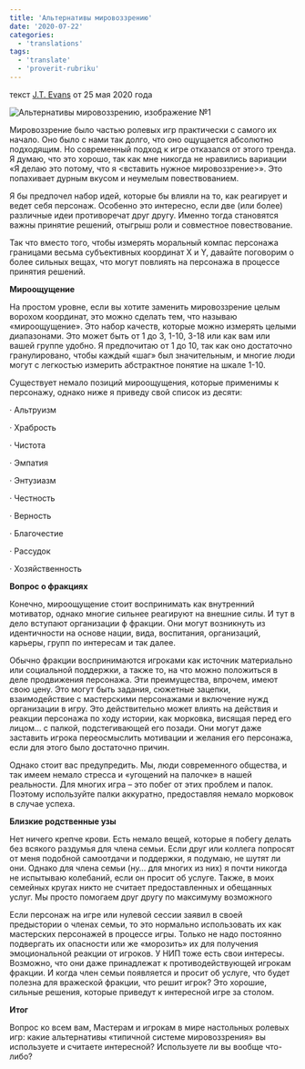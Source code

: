 ```yaml
---
title: 'Альтернативы мировоззрению'
date: '2020-07-22'
categories:
  - 'translations'
tags:
  - 'translate'
  - 'proverit-rubriku'
---
```


текст [J.T. Evans](https://vk.com/away.php?to=https%3A%2F%2Fgnomestew.com%2Fauthor%2Fjtevans%2F&cc_key=) от 25 мая 2020 года

![Альтернативы мировоззрению, изображение №1](https://sun9-69.userapi.com/qIUwDZY2biYJg4WwljU0JSgjU-lu50R3AwETRg/XR-8AQ8Jg20.jpg)

Мировоззрение было частью ролевых игр практически с самого их начало. Оно было с нами так долго, что оно ощущается абсолютно подходящим. Но современный подход к игре отказался от этого тренда. Я думаю, что это хорошо, так как мне никогда не нравились вариации «Я делаю это потому, что я <вставить нужное мировоззрение>». Это попахивает дурным вкусом и неумелым повествованием.

Я бы предпочел набор идей, которые бы влияли на то, как реагирует и ведет себя персонаж. Особенно это интересно, если две (или более) различные идеи противоречат друг другу. Именно тогда становятся важны принятие решений, отыгрыш роли и совместное повествование.

Так что вместо того, чтобы измерять моральный компас персонажа границами весьма субъективных координат X и Y, давайте поговорим о более сильных вещах, что могут повлиять на персонажа в процессе принятия решений.

**Мироощущение**

На простом уровне, если вы хотите заменить мировоззрение целым ворохом координат, это можно сделать тем, что называю «мироощущение». Это набор качеств, которые можно измерять целыми диапазонами. Это может быть от 1 до 3, 1-10, 3-18 или как вам или вашей группе удобно. Я предпочитаю от 1 до 10, так как оно достаточно гранулировано, чтобы каждый «шаг» был значительным, и многие люди могут с легкостью измерить абстрактное понятие на шкале 1-10.

Существует немало позиций мироощущения, которые применимы к персонажу, однако ниже я приведу свой список из десяти:

· Альтруизм

· Храбрость

· Чистота

· Эмпатия

· Энтузиазм

· Честность

· Верность

· Благочестие

· Рассудок

· Хозяйственность

**Вопрос о фракциях**

Конечно, мироощущение стоит воспринимать как внутренний мотиватор, однако многие сильнее реагируют на внешние силы. И тут в дело вступают организации ф фракции. Они могут возникнуть из идентичности на основе нации, вида, воспитания, организаций, карьеры, групп по интересам и так далее.

Обычно фракции воспринимаются игроками как источник материально или социальной поддержки, а также то, на что можно положиться в деле продвижения персонажа. Эти преимущества, впрочем, имеют свою цену. Это могут быть задания, сюжетные зацепки, взаимодействие с мастерскими персонажами и включение нужд организации в игру. Это действительно может влиять на действия и реакции персонажа по ходу истории, как морковка, висящая перед его лицом… с палкой, подстегивающей его позади. Они могут даже заставить игрока переосмыслить мотивации и желания его персонажа, если для этого было достаточно причин.

Однако стоит вас предупредить. Мы, люди современного общества, и так имеем немало стресса и «угощений на палочке» в нашей реальности. Для многих игра – это побег от этих проблем и палок. Поэтому используйте палки аккуратно, предоставляя немало морковок в случае успеха.

**Близкие родственные узы**

Нет ничего крепче крови. Есть немало вещей, которые я побегу делать без всякого раздумья для члена семьи. Если друг или коллега попросят от меня подобной самоотдачи и поддержки, я подумаю, не шутят ли они. Однако для члена семьи (ну… для многих из них) я почти никогда не испытываю колебаний, если он просит об услуге. Также, в моих семейных кругах никто не считает предоставленных и обещанных услуг. Мы просто помогаем друг другу по максимуму возможного

Если персонаж на игре или нулевой сессии заявил в своей предыстории о членах семьи, то это нормально использовать их как мастерских персонажей в процессе игры. Только не надо постоянно подвергать их опасности или же «морозить» их для получения эмоциональной реакции от игроков. У НИП тоже есть свои интересы. Возможно, что они даже принадлежат к противодействующей игрокам фракции. И когда член семьи появляется и просит об услуге, что будет полезна для вражеской фракции, что решит игрок? Это хорошие, сильные решения, которые приведут к интересной игре за столом.

**Итог**

Вопрос ко всем вам, Мастерам и игрокам в мире настольных ролевых игр: какие альтернативы «типичной системе мировоззрения» вы используете и считаете интересной? Используете ли вы вообще что-либо?
